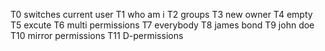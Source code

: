 T0 switches current user T1 who am i T2 groups T3 new owner T4 empty T5 excute T6 multi permissions T7 everybody T8 james bond T9 john doe T10 mirror permissions T11 D-permissions
